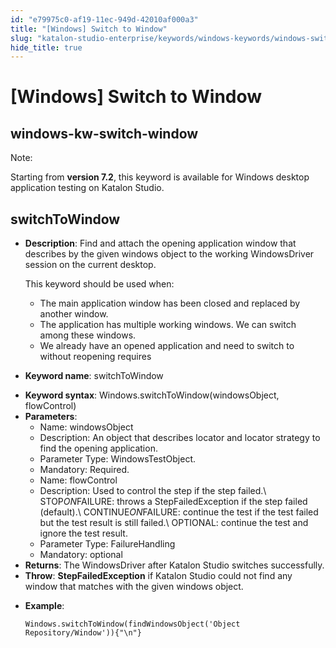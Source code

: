 ```yaml
---
id: "e79975c0-af19-11ec-949d-42010af000a3"
title: "[Windows] Switch to Window"
slug: "katalon-studio-enterprise/keywords/windows-keywords/windows-switch-to-window"
hide_title: true
---
```


# <a id="id_0" class="anchor_top_offset"/><a id="ariaid-title1" class="anchor_top_offset"/>[Windows] Switch to Window

  

## <a id="id_0__id" class="anchor_top_offset"/>windows-kw-switch-window

              
<div xmlns="http://www.w3.org/1999/xhtml" className="note note note_note"><span className="note__title">Note:</span> 
  <p className="p">Starting from <strong className="ph b">version 7.2</strong>, this keyword is
    available for Windows desktop application testing on Katalon
    Studio.</p>
</div>
      
  

## <a id="id_0__id_1" class="anchor_top_offset"/>switchToWindow

              
<ul xmlns="http://www.w3.org/1999/xhtml" className="ul">   <li className="li">     <p className="p">       <strong className="ph b">Description</strong>: Find and attach the opening       application window that describes by the given windows object to       the working WindowsDriver session on the current desktop.</p>     <p className="p">This keyword should be used when:</p>     <ul className="ul">       <li className="li">The main application window has been closed and replaced by         another window.</li>       <li className="li">The application has multiple working windows. We can switch         among these windows.</li>       <li className="li">We already have an opened application and need to switch to         without reopening requires</li>     </ul>   </li>   <li className="li">     <p className="p">       <strong className="ph b">Keyword name</strong>: switchToWindow</p>   </li>   <li className="li">     <strong className="ph b">Keyword syntax</strong>:     Windows.switchToWindow(windowsObject, flowControl)</li>   <li className="li">     <strong className="ph b">Parameters</strong>:      <ul className="ul">       <li className="li">Name: windowsObject</li>       <li className="li">Description: An object that describes locator and locator         strategy to find the opening application.</li>       <li className="li">Parameter Type: WindowsTestObject.</li>       <li className="li">Mandatory: Required.</li>       <li className="li">Name: flowControl</li>       <li className="li">Description: Used to control the step if the step failed.\         STOP<em className="ph i">ON</em>FAILURE: throws a StepFailedException if the step         failed (default).\ CONTINUE<em className="ph i">ON</em>FAILURE: continue the test if         the test failed but the test result is still failed.\ OPTIONAL:         continue the test and ignore the test result.</li>       <li className="li">Parameter Type: FailureHandling</li>       <li className="li">Mandatory: optional</li>     </ul>   </li>   <li className="li">     <strong className="ph b">Returns</strong>: The WindowsDriver after Katalon     Studio switches successfully.</li>   <li className="li">     <strong className="ph b">Throw</strong>: <strong className="ph b">StepFailedException</strong> if     Katalon Studio could not find any window that matches with the     given windows object.</li>   <li className="li">     <p className="p">       <strong className="ph b">Example</strong>:</p>     <pre className="pre codeblock"><code>Windows.switchToWindow(findWindowsObject('Object Repository/Window')){"\n"}</code></pre>   </li> </ul> 
      

